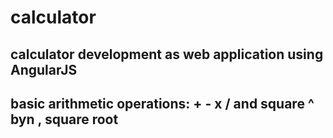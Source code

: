 # calculator
calculator development as web application using AngularJS
----------
basic arithmetic operations: + - x /
and square ^ byn , square root
----------
